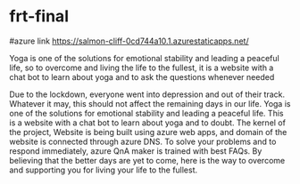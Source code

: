 # frt-final
#azure link https://salmon-cliff-0cd744a10.1.azurestaticapps.net/

Yoga is one of the solutions for emotional stability and leading a peaceful life, so to overcome and living the life to the fullest, it is a website with a chat bot to learn about yoga and to ask the questions whenever needed

Due to the lockdown, everyone went into depression and out of their track. Whatever it may, this should not affect the remaining days in our life. Yoga is one of the solutions for emotional stability and leading a peaceful life. This is a website with a chat bot to learn about yoga and to doubt. The kernel of the project, Website is being built using azure web apps, and domain of the website is connected through azure DNS. To solve your problems and to respond immediately, azure QnA maker is trained with best FAQs. By believing that the better days are yet to come, here is the way to overcome and supporting you for living your life to the fullest.
